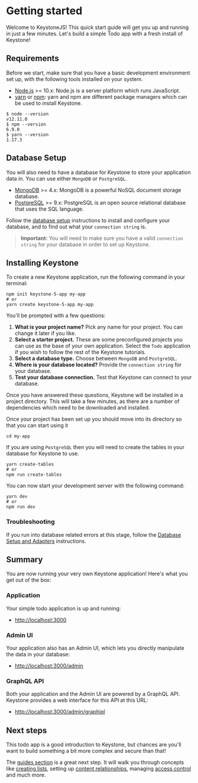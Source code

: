 <!--[meta]
section: quick-start
title: Getting started
order: 1
slug: /quick-start/
[meta]-->

# Getting started

Welcome to KeystoneJS!
This quick start guide will get you up and running in just a few minutes.
Let's build a simple Todo app with a fresh install of Keystone!

## Requirements

Before we start, make sure that you have a basic development environment set up, with the following tools installed on your system.

- [Node.js](https://nodejs.org/) >= 10.x: Node.js is a server platform which runs JavaScript.
- [yarn](https://yarnpkg.com/) or [npm](https://docs.npmjs.com/cli/npm): yarn and npm are different package managers which can be used to install Keystone.

```shell allowCopy=false showLanguage=false
$ node --version
v12.11.0
$ npm --version
6.9.0
$ yarn --version
1.17.3
```

## Database Setup

You will also need to have a database for Keystone to store your application data in.
You can use either `MongoDB` or `PostgreSQL`.

- [MongoDB](https://www.mongodb.com/) >= 4.x: MongoDB is a powerful NoSQL document storage database.
- [PostgreSQL](https://www.postgresql.org) >= 9.x: PostgreSQL is an open source relational database that uses the SQL language.

Follow the [database setup](/docs/quick-start/adapters.md) instructions to install and configure your database, and to find out what your `connection string` is.

> **Important:** You will need to make sure you have a valid `connection string` for your database in order to set up Keystone.

## Installing Keystone

To create a new Keystone application, run the following command in your terminal:

```shell allowCopy=false showLanguage=false
npm init keystone-5-app my-app
# or
yarn create keystone-5-app my-app
```

You'll be prompted with a few questions:

1. **What is your project name?** Pick any name for your project. You can change it later if you like.
2. **Select a starter project.** These are some preconfigured projects you can use as the base of your own application. Select the `Todo` application if you wish to follow the rest of the Keystone tutorials.
3. **Select a database type.** Choose between `MongoDB` and `PostgreSQL`.
4. **Where is your database located?** Provide the `connection string` for your database.
5. **Test your database connection.** Test that Keystone can connect to your database.

Once you have answered these questions, Keystone will be installed in a project directory.
This will take a few minutes, as there are a number of dependencies which need to be downloaded and installed.

Once your project has been set up you should move into its directory so that you can start using it

```shell allowCopy=false showLanguage=false
cd my-app
```

If you are using `PostgreSQL` then you will need to create the tables in your database for Keystone to use.

```
yarn create-tables
# or
npm run create-tables
```

You can now start your development server with the following command:

```
yarn dev
# or
npm run dev
```

### Troubleshooting

If you run into database related errors at this stage, follow the [Database Setup and Adapters](/docs/quick-start/adapters.md) instructions.

## Summary

You are now running your very own Keystone application! Here's what you get out of the box:

### Application

Your simple todo application is up and running:

- <http://localhost:3000>

### Admin UI

Your application also has an Admin UI, which lets you directly manipulate the data in your database:

- <http://localhost:3000/admin>

### GraphQL API

Both your application and the Admin UI are powered by a GraphQL API.
Keystone provides a web interface for this API at this URL:

- <http://localhost:3000/admin/graphiql>

## Next steps

This todo app is a good introduction to Keystone, but chances are you'll want to build something a bit more complex and secure than that!

<!-- FIXME:TL Next step should be tutorials, not guides. -->

The [guides section](/docs/guides/apps.md) is a great next step.
It will walk you through concepts like [creating lists](/docs/tutorials/add-lists.md),
setting up [content relationships](/docs/tutorials/relationships.md),
managing [access control](/docs/guides/access-control.md) and much more.
